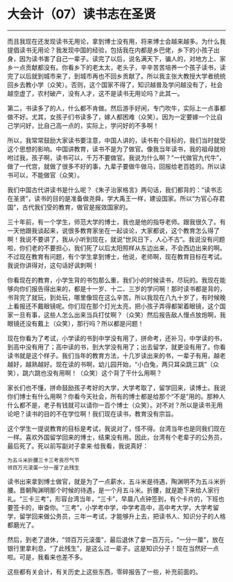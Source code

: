 # 大会计（07）读书志在圣贤

------

而且我现在还发现读书无用论，拿到博士没有用，将来博士会越来越多。为什么我提倡读书无用论？我发现中国的经验，包括我在内都是乡巴佬，乡下的小孩子出身，因为读书害了自己一辈子。读完了以后，说名满天下，骗人的，对地方上、家乡一点贡献都没有。你看乡下的老太太，老头子，辛辛苦苦培养一个孩子读书，读完了以后就到城市来了，到城市再也不回乡贡献了。所以我主张大教授大学者统统回乡去教小学（众笑）。否则，这个国家不得了，知识越普及学问越没有了，社会越空虚了，农村破产，没有人才，这不是读书无用论吗？此其一。

第二，书读多了的人，什么都不肯做。然后游手好闲，专门吹牛，实际上一点事都做不好。尤其，女孩子们书读多了，嫁人都困难（众笑）。因为一定要嫁一个比自己学问好，比自己高一点的，实际上，学问好的不多啊！

所以，我常常鼓励大家读书要注意，中国人讲的，读书有个目标的，我们当时就受这个思想的影响。中国讲教育，读书不是为了做官。像我当年读书，我的祖母就吩咐过我，孩子啊，读书可以，千万不要做官。我说为什么啊？“一代做官九代牛”，做了一代宫，就做了很多不好的事，九辈子要做牛做马，回报给老百姓的。所以读书可以，不能做官（众笑）。

我们中国古代讲读书是什么呢？《朱子治家格言》两句话，我们都背的：“读书志在圣贤”，读书的目的是准备做尧舜，学大禹王一样，建设国家。所以“为官心存君国”，古代我们受的教育，做官是报效国家的。

三十年前，有一个学生，师范大学的博士，我也是他的指导老师。跟我很久了。有一天他跟我谈起来，说很多教育家坐在一起谈论，大家都说，这个教育怎么得了啊！我说不要讲了，我从小听到现在，就说“世风日下，人心不古”。我说没有问题啦，你们老的不要担心，我们死了以后太阳照样从东边出来，不会西边出来的啊。不过现在教育有问题，有个学生拿到博士，他说，老师啊，现在教育目标在考试。我说你讲得对，这句话好讽刺啊！

你看现在的教育，小学生背的书包那么重，我们小的时候读书，尽玩的。我现在能够向你们报告得出来的，都是十一岁、十二、三岁的学问啊！那时读书都是背的，书背完了就玩，到处玩，哪里像现在这么辛苦。所以我现在八九十岁了，有时候晚上看报还不戴眼镜呢。你们现在那个灯光太亮，把小孩子弄得都架着眼镜，这个国家一旦有事，这些人怎么出来当兵打仗啊？（众笑）然后报告敌人慢点放炮啊，我眼镜还没有戴上（众笑），那行吗？所以都是问题！

现在你看为了考试，小学读的书到中学没有用了，拼命考，还补习，中学读的书，到高中没有用了；高中读的书，到大学没有用了；出去留学，就更没有用了。你看读书就是这个样子。我们当年的教育方法，十几岁读出来的书，一辈子有用，越老越好，越熟越好。现在读的书啊，幼儿园开始，“小白兔，两只耳朵跳三跳”（众笑），跳六跳也没有用啊！（众笑）这个背了干什么用啊？

家长们也不懂，拼命鼓励孩子考好的大学，大学考取了，留学回来，读博士。我说你们博士有什么用啊？你看今天社会，所有的博士都是给那个“不是”用的。那种人什么都不是，老子有钱就可以请你一百个博士（众笑）。对不对？所以是读书无用论吧？读书的目的不在学位啊！我们现在读书，教育没有宗旨。

这个学生一提说教育的目标是考试，我说对了，怪不得。台湾当年也是同我们现在一样。喜欢外国留学回来的博士，结果没有用。因此，台湾有个老辈子的公务员，最后死了。死以前写副对子拿来·给我看，我说真好：
```
为五斗米折腰三卡三考丧尽气节
领百万元滚蛋一分一厘了此残生
```
读书出来拿到博士做官，就是为了一点薪水，五斗米是待遇，陶渊明不为五斗米折腰。晋朝陶渊明那个时候的待遇，是一个月五斗米。折腰，就是跪下来给人家行礼。“三卡三考”，形容台湾当年，“三卡”，早晨八点钟签到，有个卡片的，下班也要签卡的，审查你。“三考”，小学考中学，中学考高中，高中考大学，大学考留学，留学回来做公务员，三年一考试，才能够升上去，把读书人、知识分子的人格都磨光了。

然后，到老了退休，“领百万元滚蛋”，最后退休了拿一百万元，“一分一厘”，放在银行里拿利息，“了此残生”，是这么过一辈子。这是知识分子！现在当然好一点啦。可是，我看来也差不多。

这些都有关会计，有关历史上这些东西，零碎报告了一些，补充前面的。

